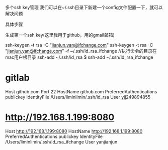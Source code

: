 多个ssh key管理
我们可以在~/.ssh目录下新建一个config文件配置一下，就可以解决问题

具体步骤

生成第一个ssh key(这里我用于github，用的gmail邮箱)

ssh-keygen -t rsa -C "jianjun.yan@ifchange.com"
ssh-keygen -t rsa -C "jianjun.yan@ifchange.com” -f ~/.ssh/id_rsa_ifchange
//执行命令的目录在mac用户根目录
ssh-add ~/.ssh/id_rsa $ ssh-add ~/.ssh/id_rsa_ifchange

# gitlab
Host github.com
Port 22
HostName github.com
PreferredAuthentications publickey
IdentityFile /Users/liminlimin/.ssh/id_rsa
User yjj249894855
 
# http://192.168.1.199:8080
Host http://192.168.1.199:8080
HostName http://192.168.1.199:8080
PreferredAuthentications publickey
IdentityFile /Users/liminlimin/.ssh/id_rsa_ifchange
User yanjianjun
